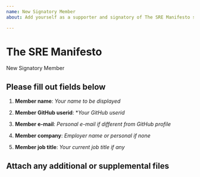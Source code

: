 ```yaml
---
name: New Signatory Member
about: Add yourself as a supporter and signatory of The SRE Manifesto site.

---
```


# The SRE Manifesto

New Signatory Member

## Please fill out fields below

1. **Member name**: *Your name to be displayed*

2. **Member GitHub userid**: **Your GitHub userid*

3. **Member e-mail**: *Personal e-mail if different from GitHub profile*

4. **Member company**: *Employer name or personal if none*

5. **Member job title**: *Your current job title if any*

## Attach any additional or supplemental files
